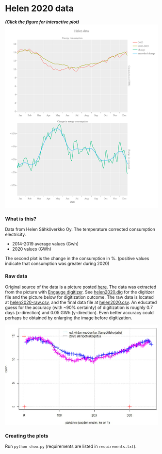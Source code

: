 # Helen 2020 data

***(Click the figure for interactive plot)***
[![](plot.png)](https://np-8.github.io/helen-2020-consumption-data/plot.html)

### What is this? 

Data from Helen Sähköverkko Oy. The temperature corrected consumption electricity. 
- 2014-2019 average values (Gwh)
- 2020 values (GWh)

The second plot is the change in the consumption in %. (positive values indicate that consumption was greater during 2020) 


### Raw data

Original source of the data is a picture posted [here](https://www.facebook.com/groups/587136934970543/permalink/1353368221680740/). The data was extracted from the picture with [Engauge digitizer](https://markummitchell.github.io/engauge-digitizer/). See [helen2020.dig](helen2020.dig) for the digitizer file and the picture below for digitization outcome. The raw data is located at [helen2020-raw.csv](helen2020-raw.csv), and the final data file at [helen2020.csv](helen2020.csv). An educated guess for the accuracy (with ~90% certainty) of digitization is roughly 0.7 days (x-direction) and 0.05 GWh (y-direction). Even better accuracy could perhaps be obtained by enlarging the image before digitization.

![](data-fit.png)

### Creating the plots

Run `python show.py` (requirements are listed in `requirements.txt`).

